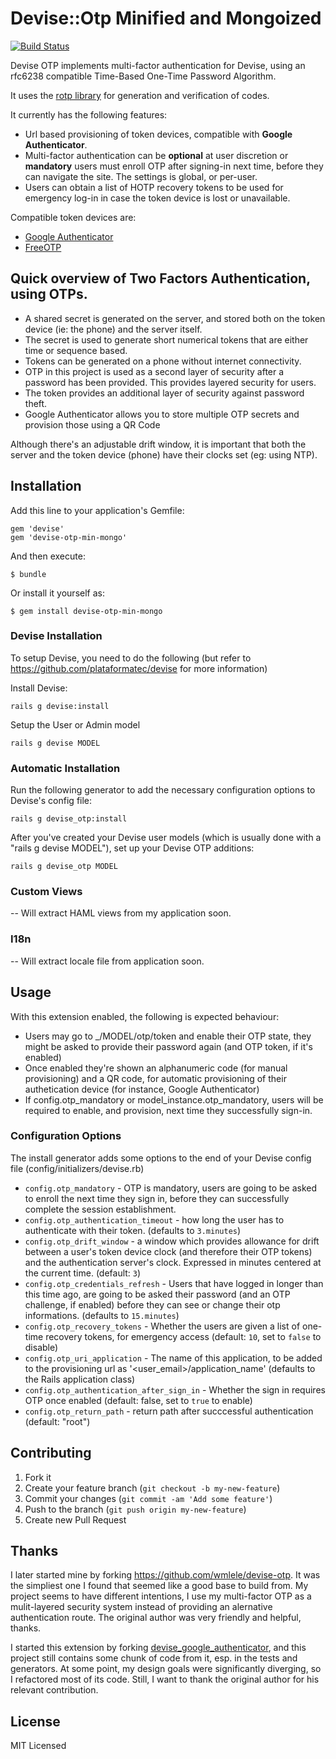 # Devise::Otp Minified and Mongoized
[![Build Status](https://travis-ci.org/ogminor/devise-otp-min-mongo.png?branch=master)](https://travis-ci.org/ogminor/devise-otp-min-mongo)

Devise OTP implements multi-factor authentication for Devise, using an rfc6238 compatible Time-Based One-Time Password Algorithm.

It uses the [rotp library](https://github.com/mdp/rotp) for generation and verification of codes.

It currently has the following features:

* Url based provisioning of token devices, compatible with **Google Authenticator**.
* Multi-factor authentication can be **optional** at user discretion or **mandatory** users must enroll OTP after signing-in next time, before they can navigate the site. The settings is global, or per-user.
* Users can obtain a list of HOTP recovery tokens to be used for emergency log-in in case the token device is lost or unavailable.

Compatible token devices are:

* [Google Authenticator](https://code.google.com/p/google-authenticator/)
* [FreeOTP](https://fedorahosted.org/freeotp/)

## Quick overview of Two Factors Authentication, using OTPs.

* A shared secret is generated on the server, and stored both on the token device (ie: the phone) and the server itself.
* The secret is used to generate short numerical tokens that are either time or sequence based.
* Tokens can be generated on a phone without internet connectivity.
* OTP in this project is used as a second layer of security after a password has been provided. This provides layered security for users.
* The token provides an additional layer of security against password theft.
* Google Authenticator allows you to store multiple OTP secrets and provision those using a QR Code

Although there's an adjustable drift window, it is important that both the server and the token device (phone) have their clocks set (eg: using NTP).

## Installation

Add this line to your application's Gemfile:

    gem 'devise'
    gem 'devise-otp-min-mongo'

And then execute:

    $ bundle

Or install it yourself as:

    $ gem install devise-otp-min-mongo


### Devise Installation

To setup Devise, you need to do the following (but refer to https://github.com/plataformatec/devise for more information)

Install Devise:

    rails g devise:install

Setup the User or Admin model

    rails g devise MODEL

### Automatic Installation

Run the following generator to add the necessary configuration options to Devise's config file:

    rails g devise_otp:install

After you've created your Devise user models (which is usually done with a "rails g devise MODEL"), set up your Devise OTP additions:

    rails g devise_otp MODEL

### Custom Views

-- Will extract HAML views from my application soon.

### I18n

-- Will extract locale file from application soon.

## Usage

With this extension enabled, the following is expected behaviour:

* Users may go to _/MODEL/otp/token and enable their OTP state, they might be asked to provide their password again (and OTP token, if it's enabled)
* Once enabled they're shown an alphanumeric code (for manual provisioning) and a QR code, for automatic provisioning of their authetication device (for instance, Google Authenticator)
* If config.otp_mandatory or model_instance.otp_mandatory, users will be required to enable, and provision, next time they successfully sign-in.


### Configuration Options

The install generator adds some options to the end of your Devise config file (config/initializers/devise.rb)

* `config.otp_mandatory` - OTP is mandatory, users are going to be asked to enroll the next time they sign in, before they can successfully complete the session establishment.
* `config.otp_authentication_timeout` - how long the user has to authenticate with their token. (defaults to `3.minutes`)
* `config.otp_drift_window` - a window which provides allowance for drift between a user's token device clock (and therefore their OTP tokens) and the authentication server's clock. Expressed in minutes centered at the current time. (default: `3`)
* `config.otp_credentials_refresh` - Users that have logged in longer than this time ago, are going to be asked their password (and an OTP challenge, if enabled) before they can see or change their otp informations. (defaults to `15.minutes`)
* `config.otp_recovery_tokens` - Whether the users are given a list of one-time recovery tokens, for emergency access (default: `10`, set to `false` to disable)
* `config.otp_uri_application` - The name of this application, to be added to the provisioning url as '<user_email>/application_name' (defaults to the Rails application class)
* `config.otp_authentication_after_sign_in` - Whether the sign in requires OTP once enabled (default: false, set to `true` to enable)
* `config.otp_return_path` - return path after succcessful authentication (default: "root") 

## Contributing

1. Fork it
2. Create your feature branch (`git checkout -b my-new-feature`)
3. Commit your changes (`git commit -am 'Add some feature'`)
4. Push to the branch (`git push origin my-new-feature`)
5. Create new Pull Request

## Thanks

I later started mine by forking https://github.com/wmlele/devise-otp. It was the simpliest one I found that seemed like a good base to build from. My project seems to have different intentions, I use my multi-factor OTP as a mulit-layered security system instead of providing an alernative authentication route. The original author was very friendly and helpful, thanks.

I started this extension by forking [devise_google_authenticator](https://github.com/AsteriskLabs/devise_google_authenticator), and this project still contains some chunk of code from it, esp. in the tests and generators.
At some point, my design goals were significantly diverging, so I refactored most of its code. Still, I want to thank the original author for his relevant contribution.

## License

MIT Licensed
